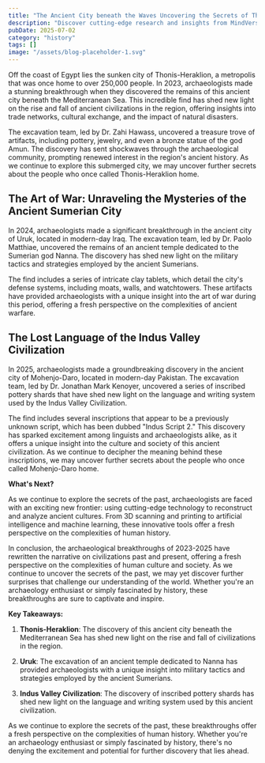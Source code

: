 ```yaml
---
title: "The Ancient City beneath the Waves Uncovering the Secrets of Thonis-Heraklion"
description: "Discover cutting-edge research and insights from MindVerse Daily in the history category"
pubDate: 2025-07-02
category: "history"
tags: []
image: "/assets/blog-placeholder-1.svg"
---
```


Off the coast of Egypt lies the sunken city of Thonis-Heraklion, a metropolis that was once home to over 250,000 people. In 2023, archaeologists made a stunning breakthrough when they discovered the remains of this ancient city beneath the Mediterranean Sea. This incredible find has shed new light on the rise and fall of ancient civilizations in the region, offering insights into trade networks, cultural exchange, and the impact of natural disasters.

The excavation team, led by Dr. Zahi Hawass, uncovered a treasure trove of artifacts, including pottery, jewelry, and even a bronze statue of the god Amun. The discovery has sent shockwaves through the archaeological community, prompting renewed interest in the region's ancient history. As we continue to explore this submerged city, we may uncover further secrets about the people who once called Thonis-Heraklion home.

## **The Art of War: Unraveling the Mysteries of the Ancient Sumerian City**

In 2024, archaeologists made a significant breakthrough in the ancient city of Uruk, located in modern-day Iraq. The excavation team, led by Dr. Paolo Matthiae, uncovered the remains of an ancient temple dedicated to the Sumerian god Nanna. The discovery has shed new light on the military tactics and strategies employed by the ancient Sumerians.

The find includes a series of intricate clay tablets, which detail the city's defense systems, including moats, walls, and watchtowers. These artifacts have provided archaeologists with a unique insight into the art of war during this period, offering a fresh perspective on the complexities of ancient warfare.

## **The Lost Language of the Indus Valley Civilization**

In 2025, archaeologists made a groundbreaking discovery in the ancient city of Mohenjo-Daro, located in modern-day Pakistan. The excavation team, led by Dr. Jonathan Mark Kenoyer, uncovered a series of inscribed pottery shards that have shed new light on the language and writing system used by the Indus Valley Civilization.

The find includes several inscriptions that appear to be a previously unknown script, which has been dubbed "Indus Script 2." This discovery has sparked excitement among linguists and archaeologists alike, as it offers a unique insight into the culture and society of this ancient civilization. As we continue to decipher the meaning behind these inscriptions, we may uncover further secrets about the people who once called Mohenjo-Daro home.

**What's Next?**

As we continue to explore the secrets of the past, archaeologists are faced with an exciting new frontier: using cutting-edge technology to reconstruct and analyze ancient cultures. From 3D scanning and printing to artificial intelligence and machine learning, these innovative tools offer a fresh perspective on the complexities of human history.

In conclusion, the archaeological breakthroughs of 2023-2025 have rewritten the narrative on civilizations past and present, offering a fresh perspective on the complexities of human culture and society. As we continue to uncover the secrets of the past, we may yet discover further surprises that challenge our understanding of the world. Whether you're an archaeology enthusiast or simply fascinated by history, these breakthroughs are sure to captivate and inspire.

**Key Takeaways:**

1. **Thonis-Heraklion**: The discovery of this ancient city beneath the Mediterranean Sea has shed new light on the rise and fall of civilizations in the region.

2. **Uruk**: The excavation of an ancient temple dedicated to Nanna has provided archaeologists with a unique insight into military tactics and strategies employed by the ancient Sumerians.

3. **Indus Valley Civilization**: The discovery of inscribed pottery shards has shed new light on the language and writing system used by this ancient civilization.

As we continue to explore the secrets of the past, these breakthroughs offer a fresh perspective on the complexities of human history. Whether you're an archaeology enthusiast or simply fascinated by history, there's no denying the excitement and potential for further discovery that lies ahead.